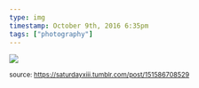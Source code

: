 ```yaml
---
type: img
timestamp: October 9th, 2016 6:35pm
tags: ["photography"]
---
```

<img src="https://saturdayxiii.github.io/media/151586708529.jpg"/>
                                                                                
                
                
                
                
                                
<small>source: https://saturdayxiii.tumblr.com/post/151586708529</small>